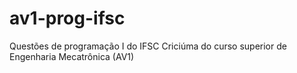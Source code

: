 # av1-prog-ifsc
Questões de programação I do IFSC Criciúma do curso superior de Engenharia Mecatrônica (AV1)
